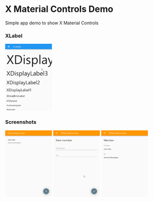 # X Material Controls Demo
Simple app demo to show X Material Controls

### XLabel
<img src="https://github.com/CamiloDelReal/xapps_controls_demo/blob/develop/screenshots/sshot-1.png" width="30%" height="30%" />

	
### Screenshots
<p float="left">
<img src="https://github.com/CamiloDelReal/xorm_local_demo_one/blob/develop/screenshots/sshot-1.png" width="30%" height="30%" />
<img src="https://github.com/CamiloDelReal/xorm_local_demo_one/blob/develop/screenshots/sshot-2.png" width="30%" height="30%" />
<img src="https://github.com/CamiloDelReal/xorm_local_demo_one/blob/develop/screenshots/sshot-3.png" width="30%" height="30%" />
</p>
